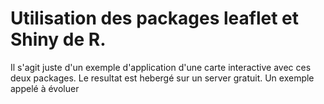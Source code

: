 # Utilisation des packages leaflet et Shiny de R. 
Il s'agit juste d'un exemple d'application d'une carte interactive avec ces deux packages. Le resultat est hebergé sur un server gratuit.
Un exemple appelé à évoluer


